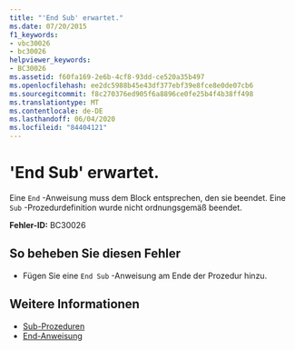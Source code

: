```yaml
---
title: "'End Sub' erwartet."
ms.date: 07/20/2015
f1_keywords:
- vbc30026
- bc30026
helpviewer_keywords:
- BC30026
ms.assetid: f60fa169-2e6b-4cf8-93dd-ce520a35b497
ms.openlocfilehash: ee2dc5988b45e43df377ebf39e8fce8e0de07cb6
ms.sourcegitcommit: f8c270376ed905f6a8896ce0fe25b4f4b38ff498
ms.translationtype: MT
ms.contentlocale: de-DE
ms.lasthandoff: 06/04/2020
ms.locfileid: "84404121"
---
```

# <a name="end-sub-expected"></a>'End Sub' erwartet.
Eine `End` -Anweisung muss dem Block entsprechen, den sie beendet. Eine `Sub` -Prozedurdefinition wurde nicht ordnungsgemäß beendet.  
  
 **Fehler-ID:** BC30026  
  
## <a name="to-correct-this-error"></a>So beheben Sie diesen Fehler  
  
- Fügen Sie eine `End Sub` -Anweisung am Ende der Prozedur hinzu.  
  
## <a name="see-also"></a>Weitere Informationen

- [Sub-Prozeduren](../programming-guide/language-features/procedures/sub-procedures.md)
- [End-Anweisung](../language-reference/statements/end-statement.md)
